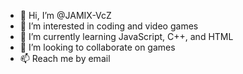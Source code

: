 - 👋 Hi, I’m @JAMIX-VcZ
- 👀 I’m interested in coding and video games
- 🌱 I’m currently learning JavaScript, C++, and HTML
- 💞️ I’m looking to collaborate on games
- 📫 Reach me by email

<!---
JAMIX-VcZ/JAMIX-VcZ is a ✨ special ✨ repository because its `README.md` (this file) appears on your GitHub profile.
You can click the Preview link to take a look at your changes.
--->
